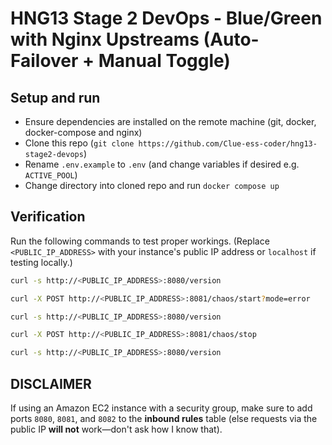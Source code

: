 # HNG13 Stage 2 DevOps - Blue/Green with Nginx Upstreams (Auto-Failover + Manual Toggle)

## Setup and run

- Ensure dependencies are installed on the remote machine (git, docker, docker-compose and nginx)
- Clone this repo (`git clone https://github.com/Clue-ess-coder/hng13-stage2-devops`)
- Rename `.env.example` to `.env` (and change variables if desired e.g. `ACTIVE_POOL`)
- Change directory into cloned repo and run `docker compose up`

## Verification

Run the following commands to test proper workings. (Replace `<PUBLIC_IP_ADDRESS>` with your instance's public IP address or `localhost` if testing locally.)

```sh
curl -s http://<PUBLIC_IP_ADDRESS>:8080/version                         # responds with green

curl -X POST http://<PUBLIC_IP_ADDRESS>:8081/chaos/start?mode=error     # or mode=timeout

curl -s http://<PUBLIC_IP_ADDRESS>:8080/version                         # should change to green

curl -X POST http://<PUBLIC_IP_ADDRESS>:8081/chaos/stop                 # successfully stops chaos on blue

curl -s http://<PUBLIC_IP_ADDRESS>:8080/version                         # should change back to blue
```

## DISCLAIMER

If using an Amazon EC2 instance with a security group, make sure to add ports `8080`, `8081`, and `8082` to the **inbound rules** table (else requests via the public IP **will not** work—don't ask how I know that).
